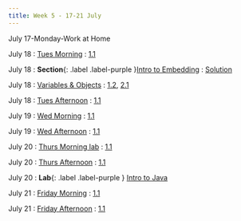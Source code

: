 ```yaml
---
title: Week 5 - 17-21 July
---
```

July 17-Monday-Work at Home

July 18
: [Tues Morning](../lecture/SRG-Session.14)
  : [1.1](#)

July 18
: **Section**{: .label .label-purple }[Intro to Embedding](./lecture/lec10)
  : [Solution](#)

July 18
: [Variables & Objects](#)
  : [1.2](#), [2.1](#)

July 18
: [Tues Afternoon](../lecture/SRG-Session.12-July5-Wed-aft)
  : [1.1](#)

July 19
: [Wed Morning](../lecture/SRG-Session.14)
  : [1.1](#)

July 19
: [Wed Afternoon](../lecture/SRG-Session.12-July5-Wed-aft)
  : [1.1](#)


July 20
: [Thurs Morning lab]()
  : [1.1](#)

July 20
: [Thurs Afternoon](../lecture/../lecture/SRG-Session.13-July6-Thursday-aft)
  : [1.1](#)

July 20
: **Lab**{: .label .label-purple } [Intro to Java](#)

July 21
: [Friday Morning]()
  : [1.1](#)

July 21
: [Friday Afternoon]()
  : [1.1](#)
